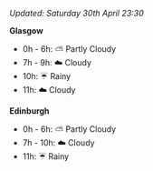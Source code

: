 *Updated: Saturday 30th April 23:30*

**Glasgow**

* 0h - 6h: :partly_sunny: Partly Cloudy
* 7h - 9h: :cloud: Cloudy
* 10h: :umbrella: Rainy
* 11h: :cloud: Cloudy

**Edinburgh**

* 0h - 6h: :partly_sunny: Partly Cloudy
* 7h - 10h: :cloud: Cloudy
* 11h: :umbrella: Rainy
